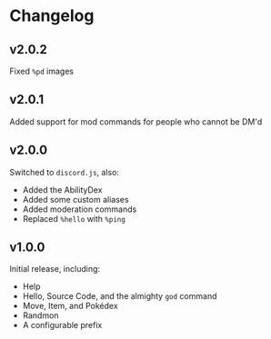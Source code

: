 # Changelog
## v2.0.2
Fixed `%pd` images
## v2.0.1
Added support for mod commands for people who cannot be DM'd
## v2.0.0
Switched to `discord.js`, also:
 - Added the AbilityDex
 - Added some custom aliases
 - Added moderation commands
 - Replaced `%hello` with `%ping`
## v1.0.0
Initial release, including:
 - Help
 - Hello, Source Code, and the almighty `god` command
 - Move, Item, and Pokédex
 - Randmon
 - A configurable prefix
